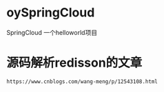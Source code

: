 # oySpringCloud
SpringCloud 一个helloworld项目


# 源码解析redisson的文章
```
https://www.cnblogs.com/wang-meng/p/12543108.html
```
